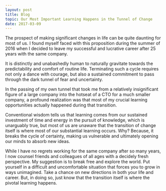 ```yaml
---
layout: post
title: Blog
topic: Our Most Important Learning Happens in the Tunnel of Change
date: 2017-03-09
---
```

<div class="content" markdown="1">

The prospect of making significant changes in life can be quite daunting for most of us. I found myself faced with this proposition during the summer of 2016 when I decided to leave my successful and lucrative career after 25 years with the same company.

It is distinctly and unabashedly human to naturally gravitate towards the predictability and comfort of routine life. Terminating such a cycle requires not only a dance with courage, but also a sustained commitment to pass through the dark tunnel of fear and uncertainty.

In the passing of my own tunnel that took me from a relatively insignificant figure of a large company into the hotseat of a CTO for a much smaller company, a profound realization was that most of my crucial learning opportunities actually happened during that transition.

Conventional wisdom tells us that learning comes from our sustained investment of time and energy in the pursuit of knowledge, which is unarguably true, but most of us are unaware that the transition of change itself is where most of our substantial learning occurs. Why? Because, it breaks the cycle of certainty, making us vulnerable and ultimately opening our minds to absorb new ideas.

While I have no regrets working for the same company after so many years, I now counsel friends and colleagues of all ages with a decidely fresh perspective. My suggestion is to break free and explore the world. Put yourself in a difficult and uncomfortable situation that forces you to grow in ways unimagined. Take a chance on new directions in both your life and career. But, in doing so, just know that the transition itself is where the pivotal learning happens.

</div>
